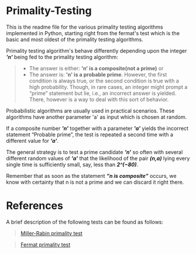 # Primality-Testing
This is the readme file for the various primality testing algorithms implemented in Python, starting right from the fermat's test which is the basic and most oldest of the primality testing algorithms.

Primality testing algorithm's behave differently depending upon the integer ***'n'*** being fed to the primality testing algorithm:
> - The answer is either: **'n' is a composite(not a prime)** or
> - The answer is: **'n' is a probable prime**.
However, the first condition is always true, or the second condition is true with a high probability. Though, in rare cases, an integer might prompt a “prime” statement but lie, i.e., an incorrect answer is yielded. There, however is a way to deal with this sort of behavior.

Probabilistic algorithms are usually used in practical scenarios. These algorithms have another parameter 'a' as input which is chosen at random. 

If a composite number ***'n'*** together with a parameter ***'a'*** yields the incorrect statement “Probable prime”, the test is repeated a second time with a different value for ***'a'***. 

The general strategy is to test a prime candidate ***'n'*** so often with several different random values of ***'a'*** that the likelihood of the pair ***(n,a)*** lying every single time is sufficiently small, say, less than ***2^(−80)***.

Remember that as soon as the statement ***“n is composite”*** occurs, we know with certainty that n is not a prime and we can discard it right there.

# References

A brief description of the following tests can be found as follows: 
> [Miller-Rabin primality test](https://en.wikipedia.org/wiki/Miller%E2%80%93Rabin_primality_test)

> [Fermat primality test](https://en.wikipedia.org/wiki/Fermat_primality_test)
